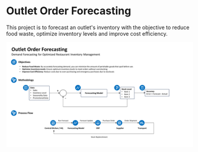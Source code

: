 # Outlet Order Forecasting

This project is to forecast an outlet's inventory with the objective to reduce food waste, optimize inventory levels and improve cost efficiency.

![alt text](assets/image.png)

